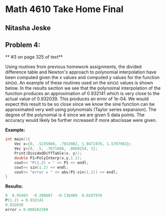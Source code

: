 # Math 4610 Take Home Final

## Nitasha Jeske

## Problem 4: 

** #3 on page 325 of text**

Using routines from previous homework assignments, the divided difference table and Newton's approach to polynomial interpolation have been computed given the x values and computed y values for the function sin(x). An example of these routines used on the sin(x) values is shown below. In the results section we see that the polynoimal interpolation of the function produces an approximation of 0.932141 which is very close to the actual value of 0.932039. This produces an error of 1e-04. We would expect this result to be so close since we know the sine function can be approximated very well using polynomials (Taylor series expansion). The degree of the polynomial is 4 since we are given 5 data points. The accuracy would likely be further increased if more abscissae were given. 

**Example:**
```C++
int main(){
    Vec x={0, .5235988, .7853982, 1.0471976, 1.5707963};
    Vec y={0, .5, .7071068, .8660254, 1};
    Print(DividedDiffTable(x, y));
    double P1=PolyInterp(x,y,1.2);
    cout<< "P(1.2) = " << P1 << endl;
    cout<< sin(1.2) << endl;
    cout<< "error = " << abs(P1-sin(1.2)) << endl;
}
```
**Results:**
```C++
0  0.95493  -0.208607  -0.136489  0.0287976  
P(1.2) = 0.932141
0.932039
error = 0.000102389
```


